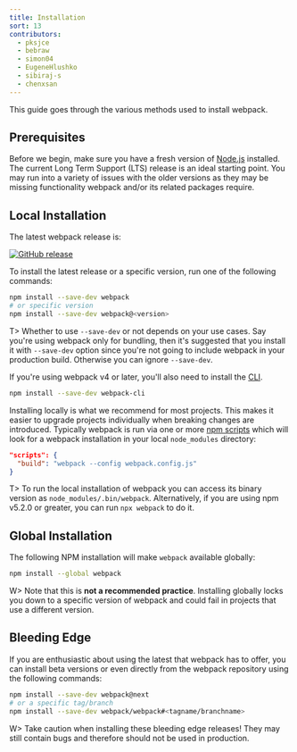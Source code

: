 ```yaml
---
title: Installation
sort: 13
contributors:
  - pksjce
  - bebraw
  - simon04
  - EugeneHlushko
  - sibiraj-s
  - chenxsan
---
```


This guide goes through the various methods used to install webpack.

## Prerequisites

Before we begin, make sure you have a fresh version of [Node.js](https://nodejs.org/en/) installed. The current Long Term Support (LTS) release is an ideal starting point. You may run into a variety of issues with the older versions as they may be missing functionality webpack and/or its related packages require.

## Local Installation

The latest webpack release is:

[![GitHub release](https://img.shields.io/npm/v/webpack.svg?label=webpack&style=flat-square&maxAge=3600)](https://github.com/webpack/webpack/releases)

To install the latest release or a specific version, run one of the following commands:

```bash
npm install --save-dev webpack
# or specific version
npm install --save-dev webpack@<version>
```

T> Whether to use `--save-dev` or not depends on your use cases. Say you're using webpack only for bundling, then it's suggested that you install it with `--save-dev` option since you're not going to include webpack in your production build. Otherwise you can ignore `--save-dev`.

If you're using webpack v4 or later, you'll also need to install the [CLI](/api/cli/).

```bash
npm install --save-dev webpack-cli
```

Installing locally is what we recommend for most projects. This makes it easier to upgrade projects individually when breaking changes are introduced. Typically webpack is run via one or more [npm scripts](https://docs.npmjs.com/misc/scripts) which will look for a webpack installation in your local `node_modules` directory:

```json
"scripts": {
  "build": "webpack --config webpack.config.js"
}
```

T> To run the local installation of webpack you can access its binary version as `node_modules/.bin/webpack`. Alternatively, if you are using npm v5.2.0 or greater, you can run `npx webpack` to do it.

## Global Installation

The following NPM installation will make `webpack` available globally:

```bash
npm install --global webpack
```

W> Note that this is **not a recommended practice**. Installing globally locks you down to a specific version of webpack and could fail in projects that use a different version.

## Bleeding Edge

If you are enthusiastic about using the latest that webpack has to offer, you can install beta versions or even directly from the webpack repository using the following commands:

```bash
npm install --save-dev webpack@next
# or a specific tag/branch
npm install --save-dev webpack/webpack#<tagname/branchname>
```

W> Take caution when installing these bleeding edge releases! They may still contain bugs and therefore should not be used in production.
